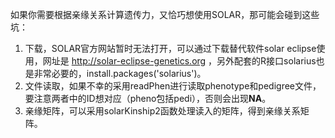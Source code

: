 如果你需要根据亲缘关系计算遗传力，又恰巧想使用SOLAR，那可能会碰到这些坑：
1. 下载，SOLAR官方网站暂时无法打开，可以通过下载替代软件solar eclipse使用，网址是 http://solar-eclipse-genetics.org ，另外配套的R接口solarius也是非常必要的，install.packages('solarius')。
2. 文件读取，如果不幸的采用readPhen进行读取phenotype和pedigree文件，要注意两者中的ID想对应（pheno包括pedi），否则会出现**NA**。
3. 亲缘矩阵，可以采用solarKinship2函数处理读入的矩阵，得到亲缘关系矩阵。